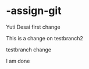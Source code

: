 # -assign-git
Yuti Desai
first change

This is a change on testbranch2

testbranch change

I am done
